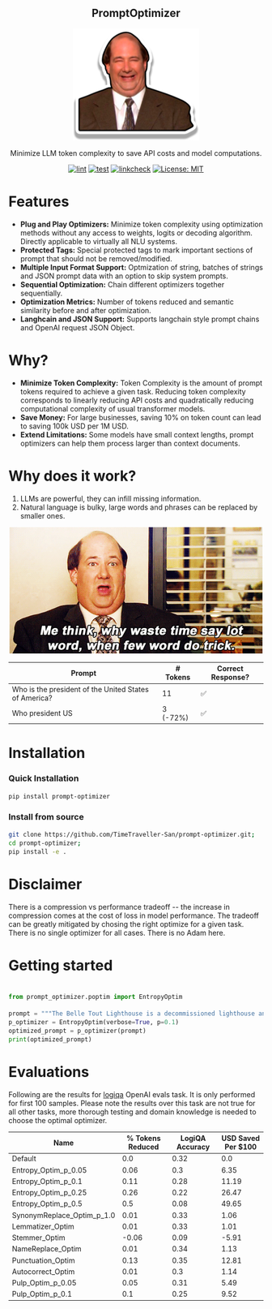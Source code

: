 <div align="center">

  ## PromptOptimizer
  
  <img width="250" src="evaluations/artifacts/logo.png" alt="kevin inspired logo" />

  Minimize LLM token complexity to save API costs and model computations.

</div>
<div align="center">

[![lint](https://github.com/TimeTraveller-San/prompt-optimizer/actions/workflows/lint.yml/badge.svg)](https://github.com/TimeTraveller-San/prompt-optimizer/actions/workflows/lint.yml) 
[![test](https://github.com/TimeTraveller-San/prompt-optimizer/actions/workflows/test.yml/badge.svg)](https://github.com/TimeTraveller-San/prompt-optimizer/actions/workflows/test.yml) 
[![linkcheck](https://github.com/TimeTraveller-San/prompt-optimizer/actions/workflows/linkcheck.yml/badge.svg)](https://github.com/TimeTraveller-San/prompt-optimizer/actions/workflows/linkcheck.yml) 
[![License: MIT](https://img.shields.io/badge/License-MIT-yellow.svg)](https://opensource.org/licenses/MIT)

</div>


# Features
- **Plug and Play Optimizers:** Minimize token complexity using optimization methods without any access to weights, logits or decoding algorithm. Directly applicable to virtually all NLU systems.
- **Protected Tags:** Special protected tags to mark important sections of prompt that should not be removed/modified.
- **Multiple Input Format Support:** Optmization of string, batches of strings and JSON prompt data with an option to skip system prompts.
- **Sequential Optimization:** Chain different optimizers together sequentially.
- **Optimization Metrics:** Number of tokens reduced and semantic similarity before and after optimization.
- **Langhcain and JSON Support:** Supports langchain style prompt chains and OpenAI request JSON Object.
 
# Why?
- **Minimize Token Complexity:** Token Complexity is the amount of prompt tokens required to achieve a given task. Reducing token complexity corresponds to linearly reducing API costs and quadratically reducing computational complexity of usual transformer models.
- **Save Money:** For large businesses, saving 10% on token count can lead to saving 100k USD per 1M USD.
- **Extend Limitations:** Some models have small context lengths, prompt optimizers can help them process larger than context documents.

# Why does it work?

1. LLMs are powerful, they can infill missing information.
2. Natural language is bulky, large words and phrases can be replaced by smaller ones.

<div style="text-align: center;">
  <img src="evaluations/artifacts/kevin.gif" alt="Image" />
</div>

| Prompt | # Tokens | Correct Response? |  
| ------------------------------------------------------- | ---------- | ------------------- |  
| Who is the president of the United States of America? | 11 | ✅ |  
| Who president US | 3  (-72%) | ✅ |


# Installation
### Quick Installation
```pip install prompt-optimizer```

### Install from source
```bash
git clone https://github.com/TimeTraveller-San/prompt-optimizer.git;
cd prompt-optimizer;
pip install -e .
```

# Disclaimer
There is a compression vs performance tradeoff -- the increase in compression comes at the cost of loss in model performance. The tradeoff can be greatly mitigated by chosing the right optimize for a given task. There is no single optimizer for all cases. There is no Adam here.


# Getting started

```python

from prompt_optimizer.poptim import EntropyOptim

prompt = """The Belle Tout Lighthouse is a decommissioned lighthouse and British landmark located at Beachy Head, East Sussex, close to the town of Eastbourne."""
p_optimizer = EntropyOptim(verbose=True, p=0.1)
optimized_prompt = p_optimizer(prompt)
print(optimized_prompt)

```
# Evaluations
Following are the results for [logiqa](https://github.com/openai/evals/blob/main/evals/registry/evals/logiqa.yaml) OpenAI evals task. It is only performed for first 100 samples. Please note the results over this task are not true for all other tasks, more thorough testing and domain knowledge is needed to choose the optimal optimizer.

| Name | % Tokens Reduced | LogiQA Accuracy | USD Saved Per $100 |
| --- | --- | --- | --- |
| Default | 0.0 | 0.32 | 0.0 |
| Entropy_Optim_p_0.05 | 0.06 | 0.3 | 6.35 |
| Entropy_Optim_p_0.1 | 0.11 | 0.28 | 11.19 |
| Entropy_Optim_p_0.25 | 0.26 | 0.22 | 26.47 |
| Entropy_Optim_p_0.5 | 0.5 | 0.08 | 49.65 |
| SynonymReplace_Optim_p_1.0 | 0.01 | 0.33 | 1.06 |
| Lemmatizer_Optim | 0.01 | 0.33 | 1.01 |
| Stemmer_Optim | -0.06 | 0.09 | -5.91 |
| NameReplace_Optim | 0.01 | 0.34 | 1.13 |
| Punctuation_Optim | 0.13 | 0.35 | 12.81 |
| Autocorrect_Optim | 0.01 | 0.3 | 1.14 |
| Pulp_Optim_p_0.05 | 0.05 | 0.31 | 5.49 |
| Pulp_Optim_p_0.1 | 0.1 | 0.25 | 9.52 |
